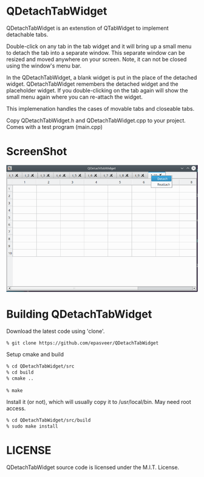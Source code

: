 QDetachTabWidget
==================

QDetachTabWidget is an extenstion of QTabWidget to implement detachable tabs.

Double-click on any tab in the tab widget and it will bring up a small menu to detach the
tab into a separate window. This separate window can be resized and
moved anywhere on your screen. Note, it can not be closed using the window's menu bar.

In the QDetachTabWidget, a blank widget is put in the place of the detached widget.
QDetachTabWidget remembers the detached widget and the placeholder widget. If you
double-clicking on the tab again will show the small menu again where
you can re-attach the widget.

This implemenation handles the cases of movable tabs and closeable tabs.

Copy QDetachTabWidget.h and QDetachTabWidget.cpp to your project.
Comes with a test program (main.cpp)

ScreenShot
==========

![](images/screenshot.png)

Building QDetachTabWidget
===========================

Download the latest code using 'clone'.

    % git clone https://github.com/epasveer/QDetachTabWidget

Setup cmake and build

    % cd QDetachTabWidget/src
    % cd build
    % cmake ..

    % make

Install it (or not), which will usually copy it to /usr/local/bin.
May need root access.

    % cd QDetachTabWidget/src/build
    % sudo make install

LICENSE
=======

QDetachTabWidget source code is licensed under the M.I.T. License.

